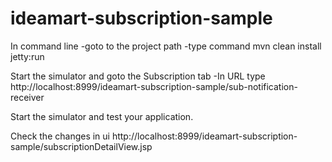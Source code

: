 ideamart-subscription-sample
============================

In command line
      -goto to the project path
      -type command
            mvn clean install jetty:run
            
Start the simulator and goto the Subscription tab
          -In URL type
                http://localhost:8999/ideamart-subscription-sample/sub-notification-receiver
        
Start the simulator and test your application.

Check the changes in ui 
		http://localhost:8999/ideamart-subscription-sample/subscriptionDetailView.jsp
